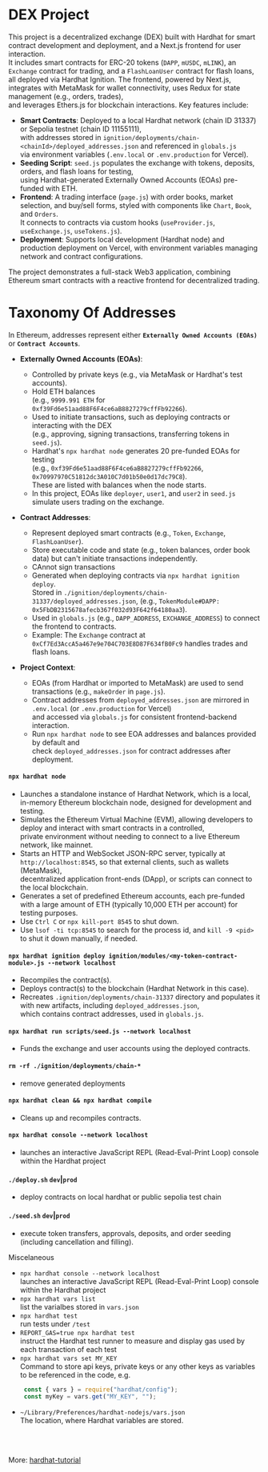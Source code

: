 # DEX Project

This project is a decentralized exchange (DEX) built with Hardhat for smart contract development and deployment, and a Next.js frontend for user interaction.<br>
It includes smart contracts for ERC-20 tokens (`DAPP`, `mUSDC`, `mLINK`), an `Exchange` contract for trading, and a `FlashLoanUser` contract for flash loans, <br>
all deployed via Hardhat Ignition. The frontend, powered by Next.js, integrates with MetaMask for wallet connectivity, uses Redux for state management (e.g., orders, trades), <br> 
and leverages Ethers.js for blockchain interactions. Key features include:

- **Smart Contracts**: Deployed to a local Hardhat network (chain ID 31337) or Sepolia testnet (chain ID 11155111), <br>
  with addresses stored in `ignition/deployments/chain-<chainId>/deployed_addresses.json` and referenced in `globals.js` <br>
  via environment variables (`.env.local` or `.env.production` for Vercel).
- **Seeding Script**: `seed.js` populates the exchange with tokens, deposits, orders, and flash loans for testing, <br>
  using Hardhat-generated Externally Owned Accounts (EOAs) pre-funded with ETH.
- **Frontend**: A trading interface (`page.js`) with order books, market selection, and buy/sell forms, styled with components like `Chart`, `Book`, and `Orders`. <br>
  It connects to contracts via custom hooks (`useProvider.js`, `useExchange.js`, `useTokens.js`).
- **Deployment**: Supports local development (Hardhat node) and production deployment on Vercel, with environment variables managing network and contract configurations.

The project demonstrates a full-stack Web3 application, combining Ethereum smart contracts with a reactive frontend for decentralized trading.
# Taxonomy Of Addresses

In Ethereum, addresses represent either **`Externally Owned Accounts (EOAs)`** or **`Contract Accounts`**.

- **Externally Owned Accounts (EOAs)**:
  - Controlled by private keys (e.g., via MetaMask or Hardhat's test accounts).
  - Hold ETH balances <br>
    (e.g., `9999.991 ETH` for `0xf39Fd6e51aad88F6F4ce6aB8827279cffFb92266`).
  - Used to initiate transactions, such as deploying contracts or interacting with the DEX <br>
    (e.g., approving, signing transactions, transferring tokens in `seed.js`).
  - Hardhat's `npx hardhat node` generates 20 pre-funded EOAs for testing <br>
    (e.g., `0xf39Fd6e51aad88F6F4ce6aB8827279cffFb92266`, `0x70997970C51812dc3A010C7d01b50e0d17dc79C8`). <br>
    These are listed with balances when the node starts.
  - In this project, EOAs like `deployer`, `user1`, and `user2` in `seed.js` simulate users trading on the exchange.

- **Contract Addresses**:
  - Represent deployed smart contracts (e.g., `Token`, `Exchange`, `FlashLoanUser`).
  - Store executable code and state (e.g., token balances, order book data) but can't initiate transactions independently.
  - CAnnot sign transactions
  - Generated when deploying contracts via `npx hardhat ignition deploy`.<br>
    Stored in `./ignition/deployments/chain-31337/deployed_addresses.json`, (e.g., `TokenModule#DAPP: 0x5FbDB2315678afecb367f032d93F642f64180aa3`).
  - Used in `globals.js` (e.g., `DAPP_ADDRESS`, `EXCHANGE_ADDRESS`) to connect the frontend to contracts.
  - Example: The `Exchange` contract at `0xCf7Ed3AccA5a467e9e704C703E8D87F634fB0Fc9` handles trades and flash loans.

- **Project Context**:
  - EOAs (from Hardhat or imported to MetaMask) are used to send transactions (e.g., `makeOrder` in `page.js`).
  - Contract addresses from `deployed_addresses.json` are mirrored in `.env.local` (or `.env.production` for Vercel) <br>
    and accessed via `globals.js` for consistent frontend-backend interaction.
  - Run `npx hardhat node` to see EOA addresses and balances provided by default and <br>
    check `deployed_addresses.json` for contract addresses after deployment.

#### `npx hardhat node`

* Launches a standalone instance of Hardhat Network, which is a local, in-memory Ethereum blockchain node, designed for development and testing.
* Simulates the Ethereum Virtual Machine (EVM), allowing developers to deploy and interact with smart contracts in a controlled, <br>
  private environment without needing to connect to a live Ethereum network, like mainnet.
* Starts an HTTP and WebSocket JSON-RPC server, typically at `http://localhost:8545`, so that external clients, such as wallets (MetaMask), <br>
  decentralized application front-ends (DApp), or scripts can connect to the local blockchain.
* Generates a set of predefined Ethereum accounts, each pre-funded with a large amount of ETH (typically 10,000 ETH per account) for testing purposes.
* Use `Ctrl C` or `npx kill-port 8545` to shut down.
* Use `lsof -ti tcp:8545` to search for the process id, and  `kill -9 <pid>` to shut it down manually, if needed.

#### `npx hardhat ignition deploy ignition/modules/<my-token-contract-module>.js --network localhost`
* Recompiles the contract(s).
* Deploys contract(s) to the blockchain (Hardhat Network in this case).
* Recreates `.ignition/deployments/chain-31337` directory and populates it with new artifacts, including `deployed_addresses.json`, <br>
  which contains contract addresses, used in `globals.js`.

#### `npx hardhat run scripts/seed.js --network localhost`
* Funds the exchange and user accounts using the deployed contracts.

#### `rm -rf ./ignition/deployments/chain-*`
* remove generated deployments

#### `npx hardhat clean && npx hardhat compile`
* Cleans up and recompiles contracts.

#### `npx hardhat console --network localhost`
* launches an interactive JavaScript REPL (Read-Eval-Print Loop) console within the Hardhat project

#### `./deploy.sh` `dev`|`prod`
* deploy contracts on local hardhat or public sepolia test chain

#### `./seed.sh` `dev`|`prod`
*  execute token transfers, approvals, deposits, and order seeding (including cancellation and filling).


 Miscelaneous
* `npx hardhat console --network localhost`<br>
   launches an interactive JavaScript REPL (Read-Eval-Print Loop) console within the Hardhat project
* `npx hardhat vars list` <br>
   list the varialbes stored in `vars.json`
* `npx hardhat test`<br>
   run tests under `/test`
* `REPORT_GAS=true npx hardhat test` <br>
   instruct the Hardhat test runner to measure and display gas used by each transaction of each test
* `npx hardhat vars set MY_KEY` <br>
   Command to store api keys, private keys or any other keys as variables to be referenced in the code, e.g.
   ```js 
    const { vars } = require("hardhat/config");
    const myKey = vars.get("MY_KEY", "");
   ```
* `~/Library/Preferences/hardhat-nodejs/vars.json` <br>
   The location, where Hardhat variables are stored.



<br>
<br>

More: [hardhat-tutorial](https://hardhat.org/tutorial/deploying-to-a-live-network)


